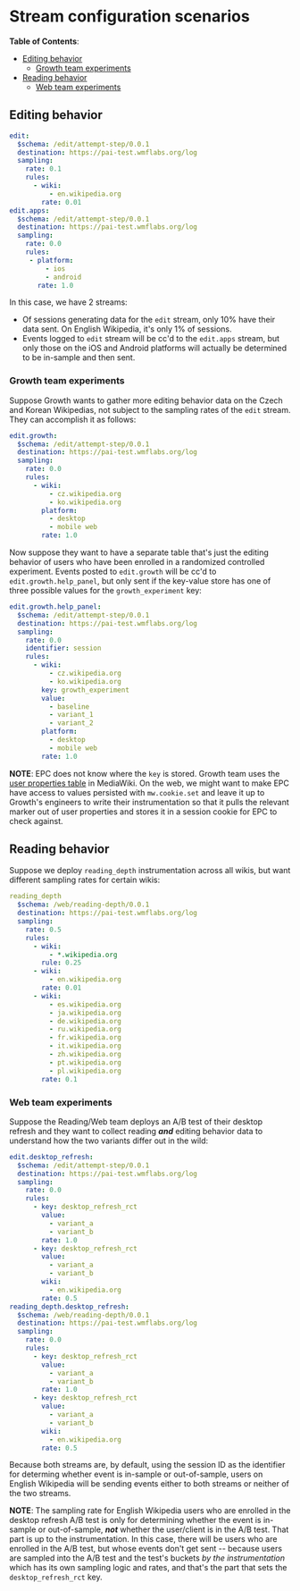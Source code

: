 # Stream configuration scenarios

**Table of Contents**:

- [Editing behavior](#Editing-behavior)
    - [Growth team experiments](#Growth-team-experiments)
- [Reading behavior](#Reading-behavior)
    - [Web team experiments](#Web-team-experiments)

## Editing behavior

```yaml
edit:
  $schema: /edit/attempt-step/0.0.1
  destination: https://pai-test.wmflabs.org/log
  sampling:
    rate: 0.1
    rules:
      - wiki:
          - en.wikipedia.org
        rate: 0.01
edit.apps:
  $schema: /edit/attempt-step/0.0.1
  destination: https://pai-test.wmflabs.org/log
  sampling:
    rate: 0.0
    rules:
     - platform:
         - ios
         - android
       rate: 1.0
```

In this case, we have 2 streams:

- Of sessions generating data for the `edit` stream, only 10% have their data sent. On English Wikipedia, it's only 1% of sessions.
- Events logged to `edit` stream will be cc'd to the `edit.apps` stream, but only those on the iOS and Android platforms will actually be determined to be in-sample and then sent.

### Growth team experiments

Suppose Growth wants to gather more editing behavior data on the Czech and Korean Wikipedias, not subject to the sampling rates of the `edit` stream. They can accomplish it as follows:

```yaml
edit.growth:
  $schema: /edit/attempt-step/0.0.1
  destination: https://pai-test.wmflabs.org/log
  sampling:
    rate: 0.0
    rules:
      - wiki:
          - cz.wikipedia.org
          - ko.wikipedia.org
        platform:
          - desktop
          - mobile web
        rate: 1.0
```

Now suppose they want to have a separate table that's just the editing behavior of users who have been enrolled in a randomized controlled experiment. Events posted to `edit.growth` will be cc'd to `edit.growth.help_panel`, but only sent if the key-value store has one of three possible values for the `growth_experiment` key:

```yaml
edit.growth.help_panel:
  $schema: /edit/attempt-step/0.0.1
  destination: https://pai-test.wmflabs.org/log
  sampling:
    rate: 0.0
    identifier: session
    rules:
      - wiki:
          - cz.wikipedia.org
          - ko.wikipedia.org
        key: growth_experiment
        value:
          - baseline
          - variant_1
          - variant_2
        platform:
          - desktop
          - mobile web
        rate: 1.0
```

**NOTE**: EPC does not know where the `key` is stored. Growth team uses the [user properties table](https://www.mediawiki.org/wiki/Manual:User_properties_table) in MediaWiki. On the web, we might want to make EPC have access to values persisted with `mw.cookie.set` and leave it up to Growth's engineers to write their instrumentation so that it pulls the relevant marker out of user properties and stores it in a session cookie for EPC to check against.

## Reading behavior

Suppose we deploy `reading_depth` instrumentation across all wikis, but want different sampling rates for certain wikis:

```yaml
reading_depth
  $schema: /web/reading-depth/0.0.1
  destination: https://pai-test.wmflabs.org/log
  sampling:
    rate: 0.5
    rules:
      - wiki:
          - *.wikipedia.org
        rule: 0.25
      - wiki:
          - en.wikipedia.org
        rate: 0.01
      - wiki:
          - es.wikipedia.org
          - ja.wikipedia.org
          - de.wikipedia.org
          - ru.wikipedia.org
          - fr.wikipedia.org
          - it.wikipedia.org
          - zh.wikipedia.org
          - pt.wikipedia.org
          - pl.wikipedia.org
        rate: 0.1
```

### Web team experiments

Suppose the Reading/Web team deploys an A/B test of their desktop refresh and they want to collect reading **_and_** editing behavior data to understand how the two variants differ out in the wild:

```yaml
edit.desktop_refresh:
  $schema: /edit/attempt-step/0.0.1
  destination: https://pai-test.wmflabs.org/log
  sampling:
    rate: 0.0
    rules:
      - key: desktop_refresh_rct
        value:
          - variant_a
          - variant_b
        rate: 1.0
      - key: desktop_refresh_rct
        value:
          - variant_a
          - variant_b
        wiki:
          - en.wikipedia.org
        rate: 0.5
reading_depth.desktop_refresh:
  $schema: /web/reading-depth/0.0.1
  destination: https://pai-test.wmflabs.org/log
  sampling:
    rate: 0.0
    rules:
      - key: desktop_refresh_rct
        value:
          - variant_a
          - variant_b
        rate: 1.0
      - key: desktop_refresh_rct
        value:
          - variant_a
          - variant_b
        wiki:
          - en.wikipedia.org
        rate: 0.5
```

Because both streams are, by default, using the session ID as the identifier for determing whether event is in-sample or out-of-sample, users on English Wikipedia will be sending events either to both streams or neither of the two streams.

**NOTE**: The sampling rate for English Wikipedia users who are enrolled in the desktop refresh A/B test is only for determining whether the event is in-sample or out-of-sample, **_not_** whether the user/client is in the A/B test. That part is up to the instrumentation. In this case, there will be users who are enrolled in the A/B test, but whose events don't get sent -- because users are sampled into the A/B test and the test's buckets *by the instrumentation* which has its own sampling logic and rates, and that's the part that sets the `desktop_refresh_rct` key.
